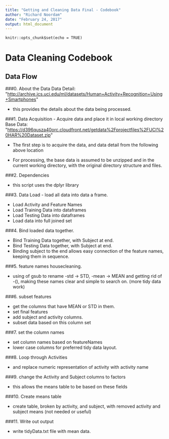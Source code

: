 ```yaml
---
title: "Getting and Cleaning Data Final - Codebook"
author: "Richard Noordam"
date: "February 24, 2017"
output: html_document
---
```


```{r setup, include=FALSE}
knitr::opts_chunk$set(echo = TRUE)
```

# Data Cleaning Codebook

## Data Flow
###0. About the Data
Data Detail: "http://archive.ics.uci.edu/ml/datasets/Human+Activity+Recognition+Using+Smartphones"

+ this provides the details about the data being processed.

###1. Data Acquisition - Acquire data and place it in local working directory
Base Data: "https://d396qusza40orc.cloudfront.net/getdata%2Fprojectfiles%2FUCI%20HAR%20Dataset.zip"  

+ The first step is to acquire the data, and data detail from the following above location

+ For processing, the base data is assumed to be unzipped and in the current working directory, with the original directory structure and files.

###2. Dependencies
+ this script uses the dplyr library

###3. Data Load - load all data into data a frame.
+ Load Activity and Feature Names 
+ Load Training Data into dataframes 
+ Load Testing Data into dataframes
+ Load data into full joined set 

###4. Bind loaded data together.
+ Bind Training Data together, with Subject at end.
+ Bind Testing Data together, with Subject at end. 
+ Binding subject to the end allows easy connection of the feature names, keeping them in sequence.

###5. feature names housecleaning.
+ using of gsub to rename -std -> STD, -mean -> MEAN and getting rid of -(), making these names clear and simple to search on. (more tidy data work)

###6. subset features
+ get the columns that have MEAN or STD in them.
+ set final features
+ add subject and activity columns.
+ subset data based on this column set

###7. set the column names
+ set column names based on featureNames
+ lower case columns for preferred tidy data layout.

###8. Loop through Activities
+ and replace numeric representation of activity with activity name

###9. change the Activity and Subject columns to factors
+ this allows the means table to be based on these fields

###10. Create means table
+ create table, broken by activity, and subject, with removed activity and subject means (not needed or useful)

###11. Write out output
+ write tidyData.txt file with mean data.
